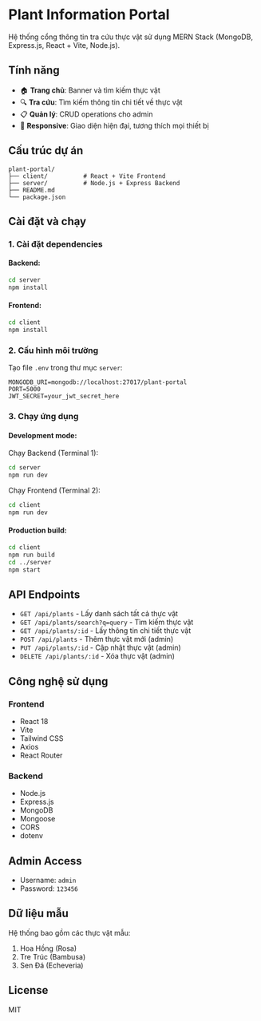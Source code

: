 # Plant Information Portal

Hệ thống cổng thông tin tra cứu thực vật sử dụng MERN Stack (MongoDB, Express.js, React + Vite, Node.js).

## Tính năng

- 🏠 **Trang chủ**: Banner và tìm kiếm thực vật
- 🔍 **Tra cứu**: Tìm kiếm thông tin chi tiết về thực vật
- 📋 **Quản lý**: CRUD operations cho admin
- 📱 **Responsive**: Giao diện hiện đại, tương thích mọi thiết bị

## Cấu trúc dự án

```
plant-portal/
├── client/          # React + Vite Frontend
├── server/          # Node.js + Express Backend  
├── README.md
└── package.json
```

## Cài đặt và chạy

### 1. Cài đặt dependencies

#### Backend:
```bash
cd server
npm install
```

#### Frontend:
```bash
cd client
npm install
```

### 2. Cấu hình môi trường

Tạo file `.env` trong thư mục `server`:
```
MONGODB_URI=mongodb://localhost:27017/plant-portal
PORT=5000
JWT_SECRET=your_jwt_secret_here
```

### 3. Chạy ứng dụng

#### Development mode:

Chạy Backend (Terminal 1):
```bash
cd server
npm run dev
```

Chạy Frontend (Terminal 2):
```bash
cd client
npm run dev
```

#### Production build:
```bash
cd client
npm run build
cd ../server
npm start
```

## API Endpoints

- `GET /api/plants` - Lấy danh sách tất cả thực vật
- `GET /api/plants/search?q=query` - Tìm kiếm thực vật
- `GET /api/plants/:id` - Lấy thông tin chi tiết thực vật
- `POST /api/plants` - Thêm thực vật mới (admin)
- `PUT /api/plants/:id` - Cập nhật thực vật (admin)
- `DELETE /api/plants/:id` - Xóa thực vật (admin)

## Công nghệ sử dụng

### Frontend
- React 18
- Vite
- Tailwind CSS
- Axios
- React Router

### Backend
- Node.js
- Express.js
- MongoDB
- Mongoose
- CORS
- dotenv

## Admin Access

- Username: `admin`
- Password: `123456`

## Dữ liệu mẫu

Hệ thống bao gồm các thực vật mẫu:
1. Hoa Hồng (Rosa)
2. Tre Trúc (Bambusa)  
3. Sen Đá (Echeveria)

## License

MIT